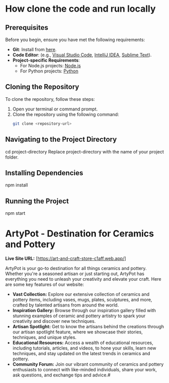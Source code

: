 # How clone the code and run locally

## Prerequisites
Before you begin, ensure you have met the following requirements:
- **Git**: Install from [here](https://git-scm.com/book/en/v2/Getting-Started-Installing-Git).
- **Code Editor**: (e.g., [Visual Studio Code](https://code.visualstudio.com/), [IntelliJ IDEA](https://www.jetbrains.com/idea/), [Sublime Text](https://www.sublimetext.com/)).
- **Project-specific Requirements**: 
  - For Node.js projects: [Node.js](https://nodejs.org/)
  - For Python projects: [Python](https://www.python.org/)

## Cloning the Repository
To clone the repository, follow these steps:

1. Open your terminal or command prompt.
2. Clone the repository using the following command:
   ```bash
   git clone <repository-url>
   
## Navigating to the Project Directory
cd project-directory
Replace project-directory with the name of your project folder.

## Installing Dependencies
npm install

## Running the Project
npm start

# ArtyPot - Destination for Ceramics and Pottery
**Live Site URL:** [https://art-and-craft-store-c1aff.web.app/]

ArtyPot is your go-to destination for all things ceramics and pottery. Whether you're a seasoned artisan or just starting out, ArtyPot has everything you need to unleash your creativity and elevate your craft. Here are some key features of our website:

- **Vast Collection:** Explore our extensive collection of ceramics and pottery items, including vases, mugs, plates, sculptures, and more, crafted by talented artisans from around the world.
- **Inspiration Gallery:** Browse through our inspiration gallery filled with stunning examples of ceramic and pottery artistry to spark your creativity and discover new techniques.
- **Artisan Spotlight:** Get to know the artisans behind the creations through our artisan spotlight feature, where we showcase their stories, techniques, and unique styles.
- **Educational Resources:** Access a wealth of educational resources, including tutorials, articles, and videos, to hone your skills, learn new techniques, and stay updated on the latest trends in ceramics and pottery.
- **Community Forum:** Join our vibrant community of ceramics and pottery enthusiasts to connect with like-minded individuals, share your work, ask questions, and exchange tips and advice.# 

